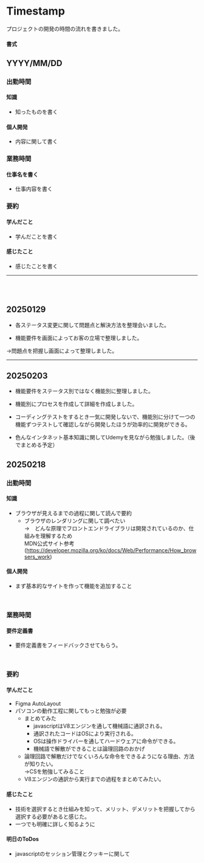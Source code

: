 # Timestamp

プロジェクトの開発の時間の流れを書きました。

#### 書式<br>
## YYYY/MM/DD<br>
### 出勤時間<br>
#### 知識<br>
* 知ったものを書く<br>
#### 個人開発<br>
* 内容に関して書く<br>

### 業務時間<br>
#### 仕事名を書く<br>
* 仕事内容を書く<br>

### 要約 <br>
#### 学んだこと <br>
* 学んだことを書く<br>
#### 感じたこと <br>
* 感じたことを書く<br>
---
<br>
<br>

## 20250129

* 各ステータス変更に関して問題点と解決方法を整理会いました。

* 機能要件を画面によってお客の立場で整理しました。

→問題点を把握し画面によって整理しました。

---

## 20250203

* 機能要件をステータス別ではなく機能別に整理しました。

* 機能別にプロセスを作成して詳細を作成しました。

* コーディングテストをするとき一気に開発しないで、機能別に分けて一つの機能ずつテストして確認しながら開発したほうが効率的に開発ができる。

* 色んなインタネット基本知識に関してUdemyを見ながら勉強しました。（後でまとめる予定）

## 20250218 

### 出勤時間 <br>

#### 知識<br>
* ブラウザが見えるまでの過程に関して読んで要約<br>
    + ブラウザのレンダリングに関して調べたい<br>
        →　どんな原理でフロントエンドライブラリは開発されているのか、仕組みを理解するため<br>
    MDN公式サイト参考<br>
    (https://developer.mozilla.org/ko/docs/Web/Performance/How_browsers_work)<br>
#### 個人開発<br> 
* まず基本的なサイトを作って機能を追加すること<br>
<br>

### 業務時間 <br>
#### 要件定義書<br>
* 要件定義書をフィードバックさせてもらう。<br>
<br>

### 要約 <br>
#### 学んだこと <br>
* Figma AutoLayout<br>
* パソコンの動作工程に関してもっと勉強が必要<br>
    + まとめてみた<br>
        - javascriptはV8エンジンを通して機械語に通訳される。<br>
        - 通訳されたコードはOSにより実行される。<br>
        - OSは操作ドライバーを通してハードウェアに命令ができる。<br>
        - 機械語で解散ができることは論理回路のおかげ<br>
    + 論理回路で解散だけでなくいろんな命令をできるようになる理由、方法が知りたい。<br>
        →CSを勉強してみること<br>
    + V8エンジンの通訳から実行までの過程をまとめてみたい。<br>


#### 感じたこと <br>
* 技術を選択するとき仕組みを知って、メリット、デメリットを把握してから選択する必要があると感じた。
* 一つでも明確に詳しく知るように

#### 明日のToDos
* javascriptのセッション管理とクッキーに関して